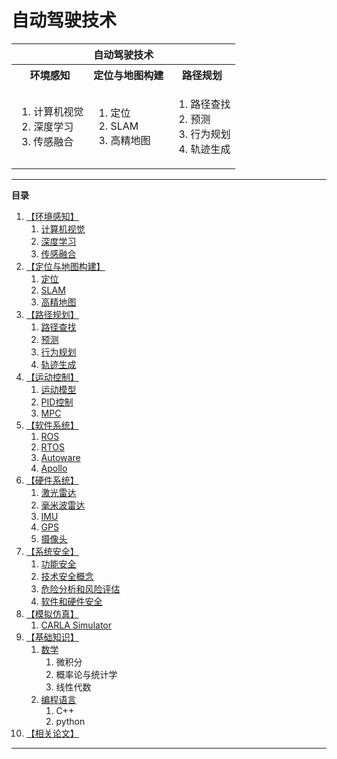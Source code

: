 # 自动驾驶技术

<table>
<tr><th colspan="3">自动驾驶技术</th></tr>
<tr><th>环境感知</th><th>定位与地图构建</th><th>路径规划</th></tr>
<tr>
<td><ol><li>计算机视觉</li><li>深度学习</li><li>传感融合</li></ol></td>
<td><ol><li>定位</li><li>SLAM</li><li>高精地图</li></ol></td>
<td><ol><li>路径查找</li><li>预测</li><li>行为规划</li><li>轨迹生成</li></ol></td>
</tr>

</table>

----------

**目录**
1. [【环境感知】](#perception)
   1. [计算机视觉](#cv)
   2. [深度学习](#deepl)
   3. [传感融合](#fusion)
2. [【定位与地图构建】](#lm)
   1. [定位](#localization)
   2. [SLAM](#slam)
   3. [高精地图](#hdmap)
3. [【路径规划】](#pathplan)
   1. [路径查找](#)
   2. [预测](#)
   3. [行为规划](#)
   4. [轨迹生成](#)
4. [【运动控制】](#motioncontrol)
   1. [运动模型](#model)
   2. [PID控制](#pid)
   3. [MPC](#mpc)
5. [【软件系统】](#software)
   1. [ROS](#ros)
   2. [RTOS](#rtos)
   3. [Autoware](#)
   4. [Apollo](#apollo)
6. [【硬件系统】](#hardware)
   1. [激光雷达](#)
   2. [毫米波雷达](#)
   3. [IMU](#)
   4. [GPS](#)
   5. [摄像头](#)
7. [【系统安全】](#safety)
   1. [功能安全](#)
   2. [技术安全概念](#)
   3. [危险分析和风险评估](#)
   4. [软件和硬件安全](#)
8. [【模拟仿真】](#simulator)
   1. [CARLA Simulator](#carla)
9. [【基础知识】](#basics)
   1. [数学](#math)
      1. 微积分
      2. 概率论与统计学
      3. 线性代数
   2. [编程语言](#prolan)
      1. C++
      2. python
10. [【相关论文】](#paper)
     
    

---------------------



